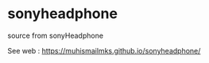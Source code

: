 # sonyheadphone
source from sonyHeadphone 

See web : https://muhismailmks.github.io/sonyheadphone/
